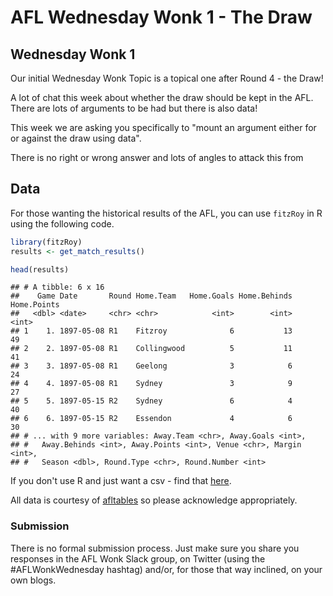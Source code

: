AFL Wednesday Wonk 1 - The Draw
================

Wednesday Wonk 1
----------------

Our initial Wednesday Wonk Topic is a topical one after Round 4 - the Draw!

A lot of chat this week about whether the draw should be kept in the AFL. There are lots of arguments to be had but there is also data!

This week we are asking you specifically to "mount an argument either for or against the draw using data".

There is no right or wrong answer and lots of angles to attack this from

Data
----

For those wanting the historical results of the AFL, you can use `fitzRoy` in R using the following code.

``` r
library(fitzRoy)
results <- get_match_results()

head(results)
```

    ## # A tibble: 6 x 16
    ##    Game Date       Round Home.Team   Home.Goals Home.Behinds Home.Points
    ##   <dbl> <date>     <chr> <chr>            <int>        <int>       <int>
    ## 1    1. 1897-05-08 R1    Fitzroy              6           13          49
    ## 2    2. 1897-05-08 R1    Collingwood          5           11          41
    ## 3    3. 1897-05-08 R1    Geelong              3            6          24
    ## 4    4. 1897-05-08 R1    Sydney               3            9          27
    ## 5    5. 1897-05-15 R2    Sydney               6            4          40
    ## 6    6. 1897-05-15 R2    Essendon             4            6          30
    ## # ... with 9 more variables: Away.Team <chr>, Away.Goals <int>,
    ## #   Away.Behinds <int>, Away.Points <int>, Venue <chr>, Margin <int>,
    ## #   Season <dbl>, Round.Type <chr>, Round.Number <int>

If you don't use R and just want a csv - find that [here](https://github.com/jimmyday12/aflwonkwednesday/blob/master/data/wonk1_match_results.csv).

All data is courtesy of [afltables](afltables.com) so please acknowledge appropriately.

### Submission

There is no formal submission process. Just make sure you share you responses in the AFL Wonk Slack group, on Twitter (using the \#AFLWonkWednesday hashtag) and/or, for those that way inclined, on your own blogs.
